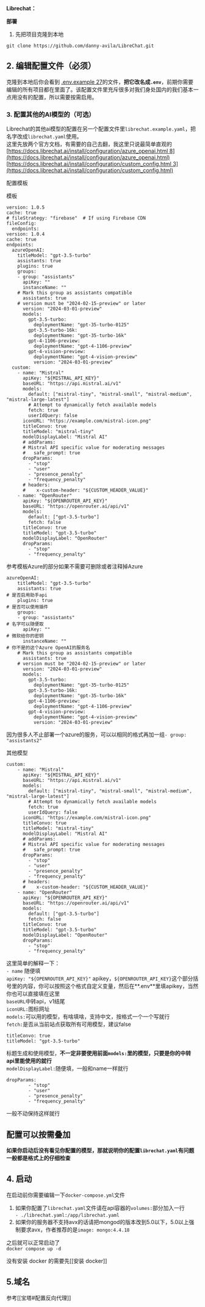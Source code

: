 
**Librechat：**  


**部署**
1. 先把项目克隆到本地

`git clone https://github.com/danny-avila/LibreChat.git`

## 2. 编辑配置文件（必须）

克隆到本地后你会看到 [.env.example 27](https://github.com/danny-avila/LibreChat/blob/main/.env.example)的文件，**把它改名成`.env`**，前期你需要编辑的所有项目都在里面了。该配置文件里充斥很多对我们身处国内的我们基本一点用没有的配置，所以需要按需启用。

### 3. 配置其他的AI模型的（可选）

Librechat的其他ai模型的配置在另一个配置文件里`librechat.example.yaml`，把名字改成`librechat.yaml`使用。  
这里先放两个官方文档，有需要的自己去翻，我这里只说最简单直观的
[https://docs.librechat.ai/install/configuration/azure_openai.html 8](https://docs.librechat.ai/install/configuration/azure_openai.html)  
[https://docs.librechat.ai/install/configuration/custom_config.html 3](https://docs.librechat.ai/install/configuration/custom_config.html)

配置模板

模板

```
version: 1.0.5
cache: true
# fileStrategy: "firebase"  # If using Firebase CDN
fileConfig:
  endpoints:
version: 1.0.4
cache: true
endpoints:
  azureOpenAI:
    titleModel: "gpt-3.5-turbo"
    assistants: true
    plugins: true
    groups:
    - group: "assistants"
      apiKey: ""
      instanceName: ""
    # Mark this group as assistants compatible
      assistants: true
    # version must be "2024-02-15-preview" or later
      version: "2024-03-01-preview"
      models:
        gpt-3.5-turbo:
          deploymentName: "gpt-35-turbo-0125"
        gpt-3.5-turbo-16k: 
          deploymentName: "gpt-35-turbo-16k"
        gpt-4-1106-preview:
          deploymentName: "gpt-4-1106-preview"
        gpt-4-vision-preview:
          deploymentName: "gpt-4-vision-preview"
          version: "2024-03-01-preview"
  custom:
    - name: "Mistral"
      apiKey: "${MISTRAL_API_KEY}"
      baseURL: "https://api.mistral.ai/v1"
      models:
        default: ["mistral-tiny", "mistral-small", "mistral-medium", "mistral-large-latest"]
        # Attempt to dynamically fetch available models
        fetch: true  
        userIdQuery: false
      iconURL: "https://example.com/mistral-icon.png"
      titleConvo: true
      titleModel: "mistral-tiny"
      modelDisplayLabel: "Mistral AI"
      # addParams:
      # Mistral API specific value for moderating messages
      #   safe_prompt: true 
      dropParams:
        - "stop"
        - "user"
        - "presence_penalty"
        - "frequency_penalty"
      # headers:
      #    x-custom-header: "${CUSTOM_HEADER_VALUE}"
    - name: "OpenRouter"
      apiKey: "${OPENROUTER_API_KEY}"
      baseURL: "https://openrouter.ai/api/v1"
      models:
        default: ["gpt-3.5-turbo"]
        fetch: false
      titleConvo: true
      titleModel: "gpt-3.5-turbo"
      modelDisplayLabel: "OpenRouter"
      dropParams:
        - "stop"
        - "frequency_penalty"
```

参考模板Azure的部分如果不需要可删除或者注释掉Azure

```
azureOpenAI:
    titleModel: "gpt-3.5-turbo"
    assistants: true
# 是否启用助手api
    plugins: true
# 是否可以使用插件
    groups:
    - group: "assistants"
# 名字可以随便取
      apiKey: ""
# 微软给你的密钥
      instanceName: ""
# 你不是的这个Azure OpenAI的服务名
    # Mark this group as assistants compatible
      assistants: true
    # version must be "2024-02-15-preview" or later
      version: "2024-03-01-preview"
      models:
        gpt-3.5-turbo:
          deploymentName: "gpt-35-turbo-0125"
        gpt-3.5-turbo-16k: 
          deploymentName: "gpt-35-turbo-16k"
        gpt-4-1106-preview:
          deploymentName: "gpt-4-1106-preview"
        gpt-4-vision-preview:
          deploymentName: "gpt-4-vision-preview"
          version: "2024-03-01-preview"
```

因为很多人不止部署一个azure的服务，可以以相同的格式再加一组`- group: "assistants2"`

其他模型

```
custom:
    - name: "Mistral"
      apiKey: "${MISTRAL_API_KEY}"
      baseURL: "https://api.mistral.ai/v1"
      models:
        default: ["mistral-tiny", "mistral-small", "mistral-medium", "mistral-large-latest"]
        # Attempt to dynamically fetch available models
        fetch: true  
        userIdQuery: false
      iconURL: "https://example.com/mistral-icon.png"
      titleConvo: true
      titleModel: "mistral-tiny"
      modelDisplayLabel: "Mistral AI"
      # addParams:
      # Mistral API specific value for moderating messages
      #   safe_prompt: true 
      dropParams:
        - "stop"
        - "user"
        - "presence_penalty"
        - "frequency_penalty"
      # headers:
      #    x-custom-header: "${CUSTOM_HEADER_VALUE}"
    - name: "OpenRouter"
      apiKey: "${OPENROUTER_API_KEY}"
      baseURL: "https://openrouter.ai/api/v1"
      models:
        default: ["gpt-3.5-turbo"]
        fetch: false
      titleConvo: true
      titleModel: "gpt-3.5-turbo"
      modelDisplayLabel: "OpenRouter"
      dropParams:
        - "stop"
        - "frequency_penalty"
```

这里简单的解释一下：  
`- name` 随便填  
`apiKey: "${OPENROUTER_API_KEY}"` apikey，`${OPENROUTER_API_KEY}`这个部分括号里的内容，你可以按照这个格式自定义变量，然后在**.env**里填apikey，当然你也可以直接填在这里  
`baseURL`中转api，v1结尾  
`iconURL:`图标网址  
`models:`可以用的模型，有啥填啥，支持中文，按格式一个一个写就行  
`fetch:`是否从当前站点获取所有可用模型，建议false

```
titleConvo: true
titleModel: "gpt-3.5-turbo"
```

标题生成和使用模型，**不一定非要使用前面`models:`里的模型，只要是你的中转api里能使用的就行**  
`modelDisplayLabel:`随便填，一般和name一样就行

```
dropParams:
        - "stop"
        - "user"
        - "presence_penalty"
        - "frequency_penalty"
```

一般不动保持这样就行

## 配置可以按需叠加

**如果你启动后没有看见你配置的模型，那就说明你的配置`librechat.yaml`有问题一般都是格式上的仔细检查**

## 4. 启动

在启动前你需要编辑一下`docker-compose.yml`文件

1. 如果你配置了`librechat.yaml`文件请在api容器的`volumes:`部分加入一行  
    `- ./librechat.yaml:/app/librechat.yaml`
2. 如果你的服务器不支持avx的话请把mongod的版本改到5.0以下，5.0以上强制要求avx，作者推荐的是`image: mongo:4.4.18`

之后就可以正常启动了  
`docker compose up -d`

没有安装 docker 的需要先[[安装 docker]]

## 5.域名
参考[[宝塔#配置反向代理]]
